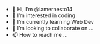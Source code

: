 - 👋 Hi, I’m @iamernesto14
- 👀 I’m interested in coding
- 🌱 I’m currently learning Web Dev
- 💞️ I’m looking to collaborate on ...
- 📫 How to reach me ...

<!---
iamernesto14/iamernesto14 is a ✨ special ✨ repository because its `README.md` (this file) appears on your GitHub profile.
You can click the Preview link to take a look at your changes.
--->
